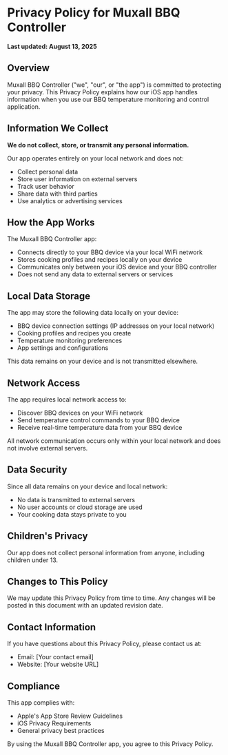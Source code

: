 # Privacy Policy for Muxall BBQ Controller

**Last updated: August 13, 2025**

## Overview

Muxall BBQ Controller ("we", "our", or "the app") is committed to protecting your privacy. This Privacy Policy explains how our iOS app handles information when you use our BBQ temperature monitoring and control application.

## Information We Collect

**We do not collect, store, or transmit any personal information.**

Our app operates entirely on your local network and does not:
- Collect personal data
- Store user information on external servers
- Track user behavior
- Share data with third parties
- Use analytics or advertising services

## How the App Works

The Muxall BBQ Controller app:
- Connects directly to your BBQ device via your local WiFi network
- Stores cooking profiles and recipes locally on your device
- Communicates only between your iOS device and your BBQ controller
- Does not send any data to external servers or services

## Local Data Storage

The app may store the following data locally on your device:
- BBQ device connection settings (IP addresses on your local network)
- Cooking profiles and recipes you create
- Temperature monitoring preferences
- App settings and configurations

This data remains on your device and is not transmitted elsewhere.

## Network Access

The app requires local network access to:
- Discover BBQ devices on your WiFi network
- Send temperature control commands to your BBQ device
- Receive real-time temperature data from your BBQ device

All network communication occurs only within your local network and does not involve external servers.

## Data Security

Since all data remains on your device and local network:
- No data is transmitted to external servers
- No user accounts or cloud storage are used
- Your cooking data stays private to you

## Children's Privacy

Our app does not collect personal information from anyone, including children under 13.

## Changes to This Policy

We may update this Privacy Policy from time to time. Any changes will be posted in this document with an updated revision date.

## Contact Information

If you have questions about this Privacy Policy, please contact us at:
- Email: [Your contact email]
- Website: [Your website URL]

## Compliance

This app complies with:
- Apple's App Store Review Guidelines
- iOS Privacy Requirements
- General privacy best practices

By using the Muxall BBQ Controller app, you agree to this Privacy Policy.